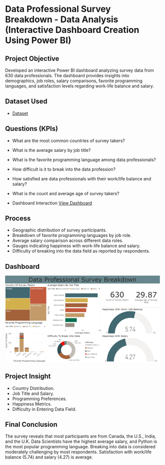 # Data Professional Survey Breakdown - Data Analysis (Interactive Dashboard Creation Using Power BI)
## Project Objective
Developed an interactive Power BI dashboard analyzing survey data from 630 data professionals. The dashboard provides insights into demographics, job roles, salary comparisons, favorite programming languages, and satisfaction levels regarding work-life balance and salary.

## Dataset Used
- <a href="https://github.com/Muhammad-Allaithi/Data-Analysis-Dashboard-Power-BI/blob/main/Data%20Professional%20Survey%20Breakdown.pbix">Dataset</a>

## Questions (KPIs)
- What are the most common countries of survey takers?
- What is the average salary by job title?
- What is the favorite programming language among data professionals?
- How difficult is it to break into the data profession?
- How satisfied are data professionals with their work/life balance and salary?
- What is the count and average age of survey takers?

- Dashboard Interaction <a href="https://github.com/Muhammad-Allaithi/Data-Analysis-Dashboard-Power-BI/blob/main/Screenshot%202024-09-30%20173409.png">View Dashboard</a>

## Process
- Geographic distribution of survey participants.
- Breakdown of favorite programming languages by job role.
- Average salary comparison across different data roles.
- Gauges indicating happiness with work-life balance and salary.
- Difficulty of breaking into the data field as reported by respondents.

## Dashboard
![Screenshot 2024-09-30 173409](https://github.com/Muhammad-Allaithi/Data-Analysis-Dashboard-Power-BI/blob/main/Screenshot%202024-09-30%20173409.png)

## Project Insight
- Country Distribution.
- Job Title and Salary.
- Programming Preferences.
- Happiness Metrics.
- Difficulty in Entering Data Field.

## Final Conclusion
The survey reveals that most participants are from Canada, the U.S., India, and the U.K. Data Scientists have the highest average salary, and Python is the most popular programming language. Breaking into data is considered moderately challenging by most respondents. Satisfaction with work/life balance (5.74) and salary (4.27) is average.

